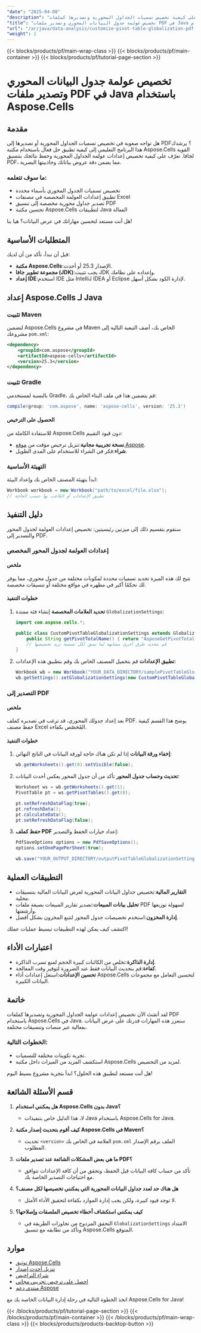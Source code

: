 ```yaml
---
"date": "2025-04-08"
"description": "تعرّف على كيفية تخصيص تسميات الجداول المحورية وتصديرها كملفات PDF باستخدام Aspose.Cells لجافا. حسّن عروض بياناتك التقديمية بهذا الدليل المفصل."
"title": "تخصيص عولمة جدول البيانات المحوري وتصدير ملفات PDF في Java باستخدام Aspose.Cells"
"url": "/ar/java/data-analysis/customize-pivot-table-globalization-pdf-export-java/"
"weight": 1
---
```


{{< blocks/products/pf/main-wrap-class >}}
{{< blocks/products/pf/main-container >}}
{{< blocks/products/pf/tutorial-page-section >}}


# تخصيص عولمة جدول البيانات المحوري وتصدير ملفات PDF في Java باستخدام Aspose.Cells

## مقدمة

هل تواجه صعوبة في تخصيص تسميات الجداول المحورية أو تصديرها إلى PDF؟ يرشدك هذا البرنامج التعليمي إلى كيفية تطبيق حل فعال باستخدام مكتبة Aspose.Cells القوية لجافا. تعرّف على كيفية تخصيص إعدادات عولمة الجداول المحورية وحفظ نتائجك بتنسيق PDF، مما يضمن دقة عروض بياناتك وجاذبيتها البصرية.

### ما سوف تتعلمه:
- تخصيص تسميات الجدول المحوري بأسماء محددة
- تطبيق إعدادات العولمة المخصصة في مصنفات Excel
- تصدير جداول محورية مخصصة إلى تنسيق PDF
- تحسين مكتبة Aspose.Cells لتطبيقات Java الفعالة

هل أنت مستعد لتحسين مهاراتك في عرض البيانات؟ هيا بنا!

## المتطلبات الأساسية

قبل أن نبدأ، تأكد من أن لديك:
- **مكتبة Aspose.Cells**:الإصدار 25.3 أو أحدث.
- **مجموعة تطوير جافا (JDK)**:يجب تثبيت JDK وإعداده على نظامك.
- **إعداد IDE**:استخدم IDE مثل IntelliJ IDEA أو Eclipse لإدارة الكود بشكل أسهل.

## إعداد Aspose.Cells لـ Java

### تثبيت Maven

لتضمين Aspose.Cells في مشروع Maven الخاص بك، أضف التبعية التالية إلى مشروعك `pom.xml`:

```xml
<dependency>
    <groupId>com.aspose</groupId>
    <artifactId>aspose-cells</artifactId>
    <version>25.3</version>
</dependency>
```

### تثبيت Gradle

بالنسبة لمستخدمي Gradle، قم بتضمين هذا في ملف البناء الخاص بك:

```gradle
compile(group: 'com.aspose', name: 'aspose-cells', version: '25.3')
```

#### الحصول على الترخيص

للاستفادة الكاملة من Aspose.Cells دون قيود التقييم:
- **نسخة تجريبية مجانية**:تنزيل ترخيص مؤقت من [موقع Aspose](https://purchase.aspose.com/temporary-license/).
- **شراء**:فكر في الشراء للاستخدام على المدى الطويل.

### التهيئة الأساسية

ابدأ بتهيئة المصنف الخاص بك وإعداد البيئة:

```java
Workbook workbook = new Workbook("path/to/excel/file.xlsx");
// تطبيق الإعدادات أو التلاعب بها حسب الحاجة
```

## دليل التنفيذ

سنقوم بتقسيم ذلك إلى ميزتين رئيسيتين: تخصيص إعدادات العولمة لجدول المحور والتصدير إلى PDF.

### إعدادات العولمة لجدول المحور المخصص

#### ملخص

تتيح لك هذه الميزة تحديد تسميات محددة لمكونات مختلفة من جدول محوري، مما يوفر لك تحكمًا أكبر في مظهره في مواقع مختلفة أو تنسيقات مخصصة.

#### خطوات التنفيذ
1. **تحديد العلامات المخصصة**
   إنشاء فئة ممتدة `GlobalizationSettings`:

   ```java
   import com.aspose.cells.*;

   public class CustomPivotTableGlobalizationSettings extends GlobalizationSettings {
       public String getPivotTotalName() { return "AsposeGetPivotTotalName"; }
       // قم بتحديد طرق أخرى مشابهة لما سبق لكل تسمية تريد تخصيصها
   }
   ```

2. **تطبيق الإعدادات**
   قم بتحميل المصنف الخاص بك وقم بتطبيق هذه الإعدادات:

   ```java
   Workbook wb = new Workbook("YOUR_DATA_DIRECTORY/samplePivotTableGlobalizationSettings.xlsx");
   wb.getSettings().setGlobalizationSettings(new CustomPivotTableGlobalizationSettings());
   ```

### التصدير إلى PDF

#### ملخص

بعد إعداد جدولك المحوري، قد ترغب في تصديره كملف PDF. يوضح هذا القسم كيفية حفظ مصنف Excel المُخصّص بكفاءة.

#### خطوات التنفيذ
1. **إخفاء ورقة البيانات**
   إذا لم تكن هناك حاجة لورقة البيانات في الناتج النهائي:

   ```java
   wb.getWorksheets().get(0).setVisible(false);
   ```

2. **تحديث وحساب جدول المحور**
   تأكد من أن جدول المحور يعكس أحدث البيانات:

   ```java
   Worksheet ws = wb.getWorksheets().get(1);
   PivotTable pt = ws.getPivotTables().get(0);

   pt.setRefreshDataFlag(true);
   pt.refreshData();
   pt.calculateData();
   pt.setRefreshDataFlag(false);
   ```

3. **حفظ كملف PDF**
   إعداد خيارات الحفظ والتصدير:

   ```java
   PdfSaveOptions options = new PdfSaveOptions();
   options.setOnePagePerSheet(true);

   wb.save("YOUR_OUTPUT_DIRECTORY/outputPivotTableGlobalizationSettings.pdf", options);
   ```

## التطبيقات العملية

- **التقارير المالية**:تخصيص جداول البيانات المحورية لعرض البيانات المالية بتنسيقات محلية.
- **تحليل بيانات المبيعات**:تصدير تقارير المبيعات بصيغة ملفات PDF لسهولة توزيعها وأرشفتها.
- **إدارة المخزون**:استخدم تخصيصات جدول المحور لتتبع المخزون بشكل أفضل.

اكتشف كيف يمكن لهذه التطبيقات تبسيط عمليات عملك!

## اعتبارات الأداء

- **إدارة الذاكرة**:تخلص من الكائنات كبيرة الحجم لمنع تسرب الذاكرة.
- **كفاءة**:قم بتحديث البيانات فقط عند الضرورة لتوفير وقت المعالجة.
- **تحسين الإعدادات**:استغل إعدادات أداء Aspose.Cells لتحسين التعامل مع مجموعات البيانات الكبيرة.

## خاتمة

لقد أتقنتَ الآن تخصيص إعدادات عولمة الجداول المحورية وتصديرها كملفات PDF باستخدام Aspose.Cells في Java. ستعزز هذه المهارات قدرتك على عرض البيانات بفعالية عبر منصات وتنسيقات مختلفة.

### الخطوات التالية:
- تجربة تكوينات مختلفة للتسميات.
- استكشف المزيد من الميزات داخل مكتبة Aspose.Cells لمزيد من التخصيص.

هل أنت مستعد لتطبيق هذه الحلول؟ ابدأ بتجربة مشروع بسيط اليوم!

## قسم الأسئلة الشائعة

1. **هل يمكنني استخدام Aspose.Cells بدون Java؟**
   - لا، هذا الدليل خاص بتنفيذات Java باستخدام Aspose.Cells for Java.

2. **كيف أقوم بتحديث إصدار مكتبة Aspose.Cells في Maven؟**
   - تحديث `<version>` العلامة في الخاص بك `pom.xml` الملف برقم الإصدار المطلوب.

3. **ما هي بعض المشكلات الشائعة عند تصدير ملفات PDF؟**
   - تأكد من حساب كافة البيانات قبل الحفظ، وتحقق من أن كافة الإعدادات تتوافق مع احتياجات التصدير الخاصة بك.

4. **هل هناك حد لعدد جداول البيانات المحورية التي يمكنني تخصيصها لكل مصنف؟**
   - لا توجد قيود كبيرة، ولكن يجب إدارة الموارد بكفاءة لتحقيق الأداء الأمثل.

5. **كيف يمكنني استكشاف أخطاء تخصيص الملصقات وإصلاحها؟**
   - التحقق المزدوج من تجاوزات الطريقة في `GlobalizationSettings` الامتداد وتأكد من تطابقه مع تنسيق Aspose.Cells المتوقع.

## موارد
- [توثيق Aspose.Cells](https://reference.aspose.com/cells/java/)
- [تنزيل أحدث إصدار](https://releases.aspose.com/cells/java/)
- [شراء التراخيص](https://purchase.aspose.com/buy)
- [احصل على ترخيص تجريبي مجاني](https://purchase.aspose.com/temporary-license/)
- [منتدى دعم Aspose](https://forum.aspose.com/c/cells/9)

اتخذ الخطوة التالية في رحلة إدارة البيانات الخاصة بك مع Aspose.Cells for Java!


{{< /blocks/products/pf/tutorial-page-section >}}
{{< /blocks/products/pf/main-container >}}
{{< /blocks/products/pf/main-wrap-class >}}
{{< blocks/products/products-backtop-button >}}